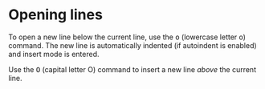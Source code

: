 # Opening lines

To open a new line below the current line, use the <kbd>o</kbd> (lowercase
letter o) command. The new line is automatically indented (if autoindent
is enabled) and insert mode is entered.

Use the <kbd>O</kbd> (capital letter O) command to insert a new line
*above* the current line.